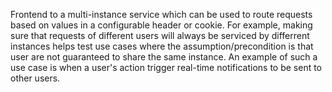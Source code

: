 Frontend to a multi-instance service which can be used to route requests
based on values in a configurable header or cookie. For example, making sure
that requests of different users will always be serviced by differrent instances
helps test use cases where the assumption/precondition is that user are not
guaranteed to share the same instance. An example of such a use case is when a
user's action trigger real-time notifications to be sent to other users.
